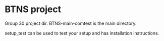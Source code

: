 # BTNS project
Group 30 project dir.
BTNS-main-comtest is the main directory.

setup_test can be used to test your setup and has installation instructions.